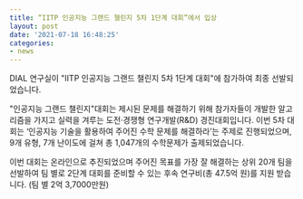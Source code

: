 ```yaml
---
title: “IITP 인공지능 그랜드 챌린지 5차 1단계 대회”에서 입상
layout: post
date: '2021-07-18 16:48:25'
categories:
- news
---
```


DIAL 연구실이 "IITP 인공지능 그랜드 챌린지 5차 1단계 대회"에 참가하여 최종 선발되었습니다.

"인공지능 그랜드 챌린지"대회는 제시된 문제를 해결하기 위해 참가자들이 개발한 알고리즘을 가지고 실력을 겨루는 도전·경쟁형 연구개발(R&D) 경진대회입니다.
이번 5차 대회는 ‘인공지능 기술을 활용하여 주어진 수학 문제를 해결하라’는 주제로 진행되었으며, 9개 유형, 7개 난이도에 걸쳐 총 1,047개의 수학문제가 출제되었습니다.

이번 대회는 온라인으로 추진되었으며 주어진 목표를 가장 잘 해결하는 상위 20개 팀을 선발하여 팀 별로 2단계 대회를 준비할 수 있는 후속 연구비(총 47.5억 원)를 지원 받습니다. (팀 별 2억 3,7000만원)
